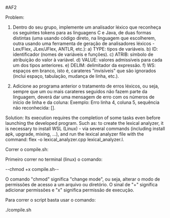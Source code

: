 #AF2

Problem:
1. Dentro do seu grupo, implemente um analisador léxico que reconheça os seguintes tokens para as linguagens C e Java,
 de duas formas distintas (uma usando código direto, na linguagem que escolherem, outra usando uma ferramenta de geração
  de analisadores léxicos - Lex/Flex, JLex/JFlex, ANTLR, etc.):
a) TYPE: tipos de variáveis.
b) ID: identificador (nomes de variáveis e funções).
c) ATRIB: símbolo de atribuição do valor à variável.
d) VALUE: valores admissíveis para cada um dos tipos anteriores.
e) DELIM: delimitador da expressão.
f) WS: espaços em branco, isto é, carateres "invisíveis" que são ignorados (inclui espaço, tabulação, mudança de linha,
 etc.).

2. Adicione ao programa anterior o tratamento de erros léxicos, ou seja, sempre que um ou mais carateres seguidos não
 fazem parte da linguagem, deverá dar uma mensagem de erro com os números de início de linha e da coluna:
Exemplo: Erro linha 4, coluna 5, sequência não reconhecida: [].

Solution:
Its execution requires the completion of some tasks even before launching the developed program. Such as: to create the
lexical analyzer, it is necessary to install WSL (Linux) - via several commands (including install apk, upgrade, mixing,
 ...), and run the lexical analyzer file with the command: flex -o lexical_analyzer.cpp lexical_analyzer.l.

 
 Correr o compile.sh:

 Primeiro correr no terminal (linux) o comando:

 --chmod +x compile.sh--

 O comando "chmod" significa "change mode", ou seja, alterar o modo de permissões de acesso a um arquivo ou diretório. O sinal de "+" significa adicionar permissões e "x" significa permissão de execução.

 Para correr o script basta usar o comando:

 ./compile.sh

 